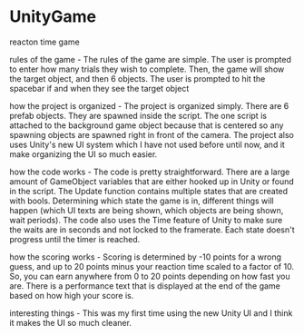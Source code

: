 # UnityGame
reacton time game

rules of the game - The rules of the game are simple. The user is prompted to enter how many trials they wish to complete.
Then, the game will show the target object, and then 6 objects. The user is prompted to hit the spacebar if and when they 
see the target object

how the project is organized - The project is organized simply. There are 6 prefab objects. They are spawned inside the script.
The one script is attached to the background game object because that is centered so any spawning objects are spawned right in
front of the camera. The project also uses Unity's new UI system which I have not used before until now, and it make organizing
the UI so much easier. 

how the code works - The code is pretty straightforward. There are a large amount of GameObject variables that are either
hooked up in Unity or found in the script. The Update function contains multiple states that are created with bools. 
Determining which state the game is in, different things will happen (which UI texts are being shown, which objects are being 
shown, wait periods). The code also uses the Time feature of Unity to make sure the waits are in seconds and not locked 
to the framerate. Each state doesn't progress until the timer is reached. 

how the scoring works - Scoring is determined by -10 points for a wrong guess, and up to 20 points minus your reaction time
scaled to a factor of 10. So, you can earn anywhere from 0 to 20 points depending on how fast you are. There is a 
performance text that is displayed at the end of the game based on how high your score is. 

interesting things - This was my first time using the new Unity UI and I think it makes the UI so much cleaner. 
